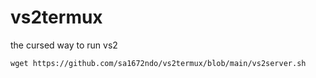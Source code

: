 # vs2termux
the cursed way to run vs2

```wget https://github.com/sa1672ndo/vs2termux/blob/main/vs2server.sh```
